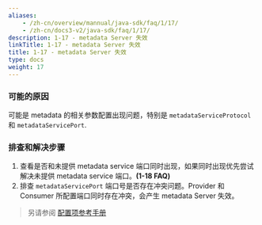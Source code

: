 ```yaml
---
aliases:
    - /zh-cn/overview/mannual/java-sdk/faq/1/17/
    - /zh-cn/docs3-v2/java-sdk/faq/1/17/
description: 1-17 - metadata Server 失效
linkTitle: 1-17 - metadata Server 失效
title: 1-17 - metadata Server 失效
type: docs
weight: 17
---
```







### 可能的原因
可能是 metadata 的相关参数配置出现问题，特别是 `metadataServiceProtocol` 和 `metadataServicePort`.

### 排查和解决步骤
1. 查看是否和未提供 metadata service 端口同时出现，如果同时出现优先尝试解决未提供 metadata service 端口。**(1-18 FAQ)**
2. 排查 `metadataServicePort` 端口号是否存在冲突问题。Provider 和 Consumer 所配置端口同时存在冲突，会产生 metadata Server 失效。

> 另请参阅
[配置项参考手册](../../../reference-manual/config/properties)